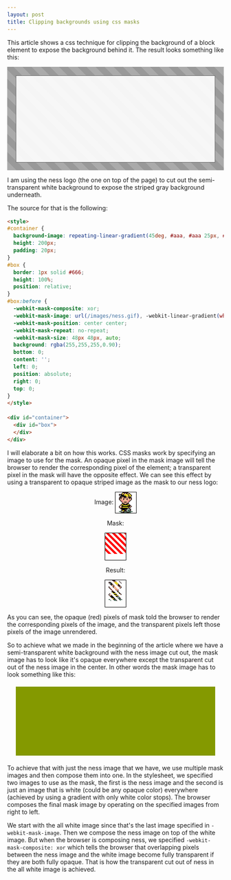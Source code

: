```yaml
---
layout: post
title: Clipping backgrounds using css masks
---
```

This article shows a css technique for clipping the background of a block element to expose the background behind it. The result looks something like this:

<style>
#container {
  background-image: repeating-linear-gradient(45deg, #aaa, #aaa 15px, #999 15px, #999 30px);
  height: 200px;
  padding: 20px;
}
#box {
  border: 1px solid #666;
  height: 100%;
  position: relative;
}
#box:before {
  -webkit-mask-composite: xor;
  -webkit-mask-image: url(/images/ness.gif), -webkit-linear-gradient(white, white);
  -webkit-mask-position: center center;
  -webkit-mask-repeat: no-repeat;
  -webkit-mask-size: 48px 48px, auto;
  background: rgba(255,255,255,0.90);
  bottom: 0;
  content: '';
  left: 0;
  position: absolute;
  right: 0;
  top: 0;
}
</style>

<div id="container">
  <div id="box">
  </div>
</div>

I am using the ness logo (the one on top of the page) to cut out the semi-transparent white background to expose the striped gray background underneath.

The source for that is the following:

```html
<style>
#container {
  background-image: repeating-linear-gradient(45deg, #aaa, #aaa 25px, #999 25px, #999 50px);
  height: 200px;
  padding: 20px;
}
#box {
  border: 1px solid #666;
  height: 100%;
  position: relative;
}
#box:before {
  -webkit-mask-composite: xor;
  -webkit-mask-image: url(/images/ness.gif), -webkit-linear-gradient(white, white);
  -webkit-mask-position: center center;
  -webkit-mask-repeat: no-repeat;
  -webkit-mask-size: 48px 48px, auto;
  background: rgba(255,255,255,0.90);
  bottom: 0;
  content: '';
  left: 0;
  position: absolute;
  right: 0;
  top: 0;
}
</style>

<div id="container">
  <div id="box">
  </div>
</div>
```

I will elaborate a bit on how this works. CSS masks work by specifying an image to use for the mask. An opaque pixel in the mask image will tell the browser to render the corresponding pixel of the element; a transparent pixel in the mask will have the opposite effect. We can see this effect by using a transparent to opaque striped image as the mask to our ness logo:

<div style="text-align: center">
  Image: <div style="display: inline-block; border: 1px solid black; vertical-align: middle;">
    <img src="/images/ness.gif" style="display: block">
  </div>

  Mask: <div style="display: inline-block; border: 1px solid black; vertical-align: middle;">
    <div style="display: block; width: 48px; height: 48px; background: repeating-linear-gradient(45deg, transparent, transparent 5px, red 5px, red 10px);"></div>
  </div>

  Result: <div style="display: inline-block; border: 1px solid black; vertical-align: middle;">
    <img src="/images/ness.gif" style="-webkit-mask-image: repeating-linear-gradient(45deg, transparent, transparent 5px, red 5px, red 10px); display: block;">
  </div>
</div>

As you can see, the opaque (red) pixels of mask told the browser to render the corresponding pixels of the image, and the transparent pixels left those pixels of the image unrendered.

So to achieve what we made in the beginning of the article where we have a semi-transparent white background with the ness image cut out, the mask image has to look like it's opaque everywhere except the transparent cut out of the ness image in the center. In other words the mask image has to look something like this:

<div style="
  -webkit-mask-composite: xor;
  -webkit-mask-image: url(/images/ness.gif), -webkit-linear-gradient(red, red);
  -webkit-mask-position: center center;
  -webkit-mask-repeat: no-repeat;
  -webkit-mask-size: 48px 48px, auto;
  background: #849900;
  height: 160px;
  margin: 20px;
"></div>


To achieve that with just the ness image that we have, we use multiple mask images and then compose them into one. In the stylesheet, we specified two images to use as the mask, the first is the ness image and the second is just an image that is white (could be any opaque color) everywhere (achieved by using a gradient with only white color stops). The browser composes the final mask image by operating on the specified images from right to left.

We start with the all white image since that's the last image specified in `-webkit-mask-image`. Then we compose the ness image on top of the white image. But when the browser is composing ness, we specified `-webkit-mask-composite: xor` which tells the browser that overlapping pixels between the ness image and the white image become fully transparent if they are both fully opaque. That is how the transparent cut out of ness in the all white image is achieved.
